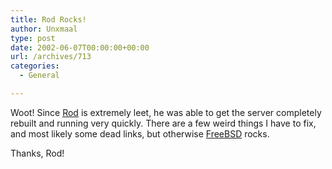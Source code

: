 ```yaml
---
title: Rod Rocks!
author: Unxmaal
type: post
date: 2002-06-07T00:00:00+00:00
url: /archives/713
categories:
  - General

---
```

Woot! Since [Rod][1] is extremely leet, he was able to get the server completely rebuilt and running very quickly. There are a few weird things I have to fix, and most likely some dead links, but otherwise [FreeBSD][2] rocks. 

Thanks, Rod!

 [1]: http://unxmaal.com/cgi-bin/clickcount.cgi?action=jump&URL=http://mfiles.us
 [2]: http://www.freebsd.org